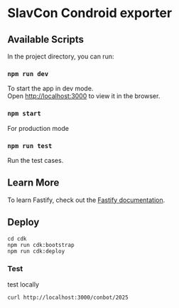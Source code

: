 # SlavCon Condroid exporter

## Available Scripts

In the project directory, you can run:

### `npm run dev`

To start the app in dev mode.\
Open [http://localhost:3000](http://localhost:3000) to view it in the browser.

### `npm start`

For production mode

### `npm run test`

Run the test cases.

## Learn More

To learn Fastify, check out the [Fastify documentation](https://www.fastify.io/docs/latest/).

## Deploy

```shell
cd cdk
npm run cdk:bootstrap
npm run cdk:deploy
```

### Test

test locally

```bash
curl http://localhost:3000/conbot/2025
```
